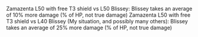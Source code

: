 Zamazenta L50 with free T3 shield vs L50 Blissey: Blissey takes an average of 10% more damage (% of HP, not true damage)
Zamazenta L50 with free T3 shield vs L40 Blissey (My situation, and possibly many others): Blissey takes an average of 25% more damage (% of HP, not true damage)
